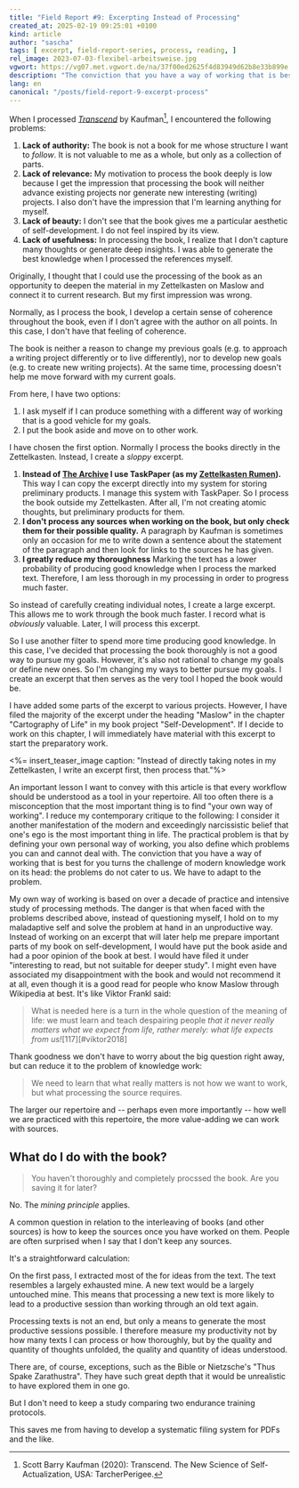 ```yaml
---
title: "Field Report #9: Excerpting Instead of Processing"
created_at: 2025-02-19 09:25:01 +0100
kind: article
author: "sascha"
tags: [ excerpt, field-report-series, process, reading, ]
rel_image: 2023-07-03-flexibel-arbeitsweise.jpg
vgwort: https://vg07.met.vgwort.de/na/37f00ed2625f4d83949d62b8e33b899e
description: "The conviction that you have a way of working that is best for you turns the challenge of modern knowledge work on its head: the problems do not cater to us. We have to adapt to the problem."
lang: en
canonical: "/posts/field-report-9-excerpt-process"
---
```


When I processed *[Transcend](https://amzn.to/3ydaw0H)* by Kaufman[^kaufman2020], I encountered the following problems:

[^kaufman2020]: Scott Barry Kaufman (2020): Transcend. The New Science of Self-Actualization, USA: TarcherPerigee.

1. **Lack of authority:** The book is not a book for me whose structure I want to *follow*. It is not valuable to me as a whole, but only as a collection of parts. 
2. **Lack of relevance:** My motivation to process the book deeply is low because I get the impression that processing the book will neither advance existing projects nor generate new interesting (writing) projects. I also don't have the impression that I'm learning anything for myself. 
3. **Lack of beauty:** I don't see that the book gives me a particular aesthetic of self-development. I do not feel inspired by its view.
4. **Lack of usefulness:** In processing the book, I realize that I don't capture many thoughts or generate deep insights. I was able to generate the best knowledge when I processed the references myself.

Originally, I thought that I could use the processing of the book as an opportunity to deepen the material in my Zettelkasten on Maslow and connect it to current research. But my first impression was wrong.

Normally, as I process the book, I develop a certain sense of coherence throughout the book, even if I don't agree with the author on all points. In this case, I don't have that feeling of coherence. 

The book is neither a reason to change my previous goals (e.g. to approach a writing project differently or to live differently), nor to develop new goals (e.g. to create new writing projects). At the same time, processing doesn't help me move forward with my current goals.

From here, I have two options:

1. I ask myself if I can produce something with a different way of working that is a good vehicle for my goals. 
2. I put the book aside and move on to other work.

I have chosen the first option. Normally I process the books directly in the Zettelkasten. Instead, I create a *sloppy* excerpt. 

1. **Instead of [The Archive](https://zettelkasten.de/the-archive/) I use TaskPaper (as my [Zettelkasten Rumen](https://zettelkasten.de/posts/building-a-second-brain-and-zettelkasten/)).** This way I can copy the excerpt directly into my system for storing preliminary products. I manage this system with TaskPaper. So I process the book outside my Zettelkasten. After all, I'm not creating atomic thoughts, but preliminary products for them.
2. **I don't process any sources when working on the book, but only check them for their possible quality.** A paragraph by Kaufman is sometimes only an occasion for me to write down a sentence about the statement of the paragraph and then look for links to the sources he has given. 
3. **I greatly reduce my thoroughness** Marking the text has a lower probability of producing good knowledge when I process the marked text. Therefore, I am less thorough in my processing in order to progress much faster.

So instead of carefully creating individual notes, I create a large excerpt. This allows me to work through the book much faster. I record what is *obviously* valuable. Later, I will process this excerpt.

So I use another filter to spend more time producing good knowledge. In this case, I've decided that processing the book thoroughly is not a good way to pursue my goals. However, it's also not rational to change my goals or define new ones. So I'm changing my ways to better pursue my goals. I create an excerpt that then serves as the very tool I hoped the book would be.

I have added some parts of the excerpt to various projects. However, I have filed the majority of the excerpt under the heading "Maslow" in the chapter "Cartography of Life" in my book project "Self-Development". If I decide to work on this chapter, I will immediately have material with this excerpt to start the preparatory work.

<%= insert_teaser_image caption: "Instead of directly taking notes in my Zettelkasten, I write an excerpt first, then process that."%>

An important lesson I want to convey with this article is that every workflow should be understood as a tool in your repertoire. All too often there is a misconception that the most important thing is to find "your own way of working". I reduce my contemporary critique to the following: I consider it another manifestation of the modern and exceedingly narcissistic belief that one's ego is the most important thing in life. The practical problem is that by defining your own personal way of working, you also define which problems you can and cannot deal with. The conviction that you have a way of working that is best for you turns the challenge of modern knowledge work on its head: the problems do not cater to us. We have to adapt to the problem.

My own way of working is based on over a decade of practice and intensive study of processing methods. The danger is that when faced with the problems described above, instead of questioning myself, I hold on to my maladaptive self and solve the problem at hand in an unproductive way. Instead of working on an excerpt that will later help me prepare important parts of my book on self-development, I would have put the book aside and had a poor opinion of the book at best. I would have filed it under "interesting to read, but not suitable for deeper study". I might even have associated my disappointment with the book and would not recommend it at all, even though it is a good read for people who know Maslow through Wikipedia at best. It's like Viktor Frankl said:

> What is needed here is a turn in the whole question of the meaning of life: we must learn and teach despairing people *that it never really matters what we expect from life, rather merely: what life expects from us!*[117][#viktor2018]

Thank goodness we don't have to worry about the big question right away, but can reduce it to the problem of knowledge work:

> We need to learn that what really matters is not how we want to work, but what processing the source requires.

The larger our repertoire and -- perhaps even more importantly -- how well we are practiced with this repertoire, the more value-adding we can work with sources.

## What do I do with the book?

> You haven't thoroughly and completely procssed the book. Are you saving it for later?

No. The _mining principle_ applies. 

A common question in relation to the interleaving of books (and other sources) is how to keep the sources once you have worked on them. People are often surprised when I say that I don't keep any sources. 

It's a straightforward calculation:

On the first pass, I extracted most of the for ideas from the text. The text resembles a largely exhausted mine. A new text would be a largely untouched mine. This means that processing a new text is more likely to lead to a productive session than working through an old text again. 

Processing texts is not an end, but only a means to generate the most productive sessions possible. I therefore measure my productivity not by how many texts I can process or how thoroughly, but by the quality and quantity of thoughts unfolded, the quality and quantity of ideas understood.

There are, of course, exceptions, such as the Bible or Nietzsche's "Thus Spake Zarathustra". They have such great depth that it would be unrealistic to have explored them in one go.

But I don't need to keep a study comparing two endurance training protocols. 

This saves me from having to develop a systematic filing system for PDFs and the like.
